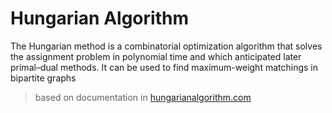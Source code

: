 # Hungarian Algorithm

The Hungarian method is a combinatorial optimization algorithm that solves the assignment problem in polynomial time and which anticipated later primal–dual methods. It can be used to find maximum-weight matchings in bipartite graphs

> based on documentation in [hungarianalgorithm.com](https://www.hungarianalgorithm.com/hungarianalgorithm.php)